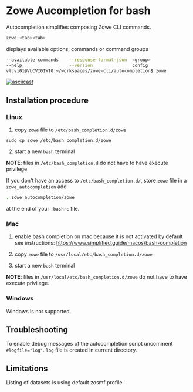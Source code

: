 # Zowe Aucompletion for bash

Autocompletion simplifies composing Zowe CLI commands.

```sh
zowe <tab><tab>
```
displays available options, commands or command groups
```sh
--available-commands    --response-format-json  <group>                 plugins                 provisioning            zos-files               zos-tso                 zosmf
--help                  --version               config                  profiles                zos-console             zos-jobs                zos-workflows
vlcvi01@VLCVI01W10:~/workspaces/zowe-cli/autocompletion$ zowe
```

[![asciicast](https://asciinema.org/a/243646.svg)](https://asciinema.org/a/243646)

## Installation procedure

### Linux
1) copy `zowe` file to  `/etc/bash_completion.d/zowe`
```
sudo cp zowe /etc/bash_completion.d/zowe
```
2) start a new `bash` terminal

**NOTE**: files in `/etc/bash_completion.d` do not have to have execute privilege. 

If you don't have an access to `/etc/bash_completion.d/`, store `zowe` file in a `zowe_autocompletion` add 
```sh
. zowe_autocompletion/zowe
``` 
at the end of your `.bashrc` file.

### Mac
1) enable bash completion on mac because it is not activated by default see instructions:
https://www.simplified.guide/macos/bash-completion

2) copy `zowe`  file to  `/usr/local/etc/bash_completion.d/zowe`   
3) start a new `bash` terminal 

**NOTE**: files in `/usr/local/etc/bash_completion.d/zowe` do not have to have execute privilege. 

### Windows
Windows is not supported.

## Troubleshooting
To enable debug messages of the autocompletion script uncomment `#logfile="log"`. `log` file is created in current directory.

## Limitations
Listing of datasets is using default zosmf profile.
